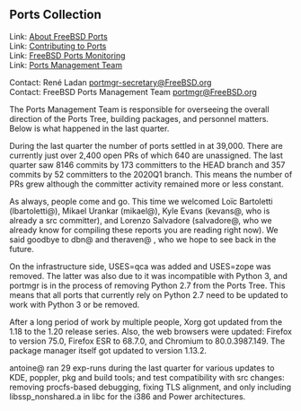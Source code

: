 ## Ports Collection ##

Link:	 [About FreeBSD Ports](https://www.FreeBSD.org/ports/)  
Link:	 [Contributing to Ports](https://www.freebsd.org/doc/en_US.ISO8859-1/articles/contributing/ports-contributing.html)  
Link:	 [FreeBSD Ports Monitoring](http://portsmon.freebsd.org/index.html)  
Link:	 [Ports Management Team](https://www.freebsd.org/portmgr/index.html)  

Contact: René Ladan <portmgr-secretary@FreeBSD.org>  
Contact: FreeBSD Ports Management Team <portmgr@FreeBSD.org>  

The Ports Management Team is responsible for overseeing the
overall direction of the Ports Tree, building packages, and
personnel matters.  Below is what happened in the last quarter.

During the last quarter the number of ports settled in at 39,000. 
There are currently just over 2,400 open PRs of which 640 are
unassigned.  The last quarter saw 8146 commits by 173 committers
to the HEAD branch and 357 commits by 52 committers to the
2020Q1 branch.  This means the number of PRs grew although the
committer activity remained more or less constant.

As always, people come and go. This time we welcomed Loïc
Bartoletti (lbartoletti@), Mikael Urankar (mikael@), Kyle Evans
(kevans@, who is already a src committer), and Lorenzo Salvadore
(salvadore@, who we already know for compiling these reports you 
are reading right now).  We said goodbye to dbn@ and theraven@ ,
who we hope to see back in the future.

On the infrastructure side, USES=qca was added and USES=zope was
removed.  The latter was also due to it was incompatible with
Python 3, and portmgr is in the process of removing Python 2.7 from
the Ports Tree.  This means that all ports that currently rely on
Python 2.7 need to be updated to work with Python 3 or be removed.

After a long period of work by multiple people, Xorg got updated
from the 1.18 to the 1.20 release series.  Also, the web browsers
were updated: Firefox to version 75.0, Firefox ESR to 68.7.0, and
Chromium to 80.0.3987.149.  The package manager itself got updated
to version 1.13.2.

antoine@ ran 29 exp-runs during the last quarter for various updates
to KDE, poppler, pkg and build tools; and test compatibility with src
changes: removing procfs-based debugging, fixing TLS alignment, and
only including libssp\_nonshared.a in libc for the i386 and Power
architectures.
